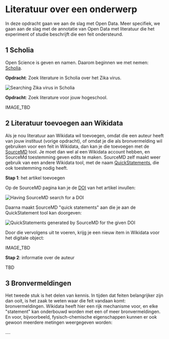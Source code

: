 Literatuur over een onderwerp
=============================

In deze opdracht gaan we aan de slag met Open Data. Meer specifiek, we gaan aan de slag
met de annotatie van Open Data met literatuur die het experiment of studie beschrijft die
een feit ondersteund.

1 Scholia
---------

Open Science is geven en namen. Daarom beginnen we met nemen: [Scholia](https://scholia.toolforge.org/scholia/).

**Opdracht**: Zoek literature in Scholia over het Zika virus.

![Searching Zika virus in Scholia](https://github.com/egonw/fopworkshop/raw/master/scholia_zika.png)

**Opdracht**: Zoek literature voor jouw hogeschool.

IMAGE_TBD

2 Literatuur toevoegen aan Wikidata
-----------------------------------

Als je nou literatuur aan Wikidata wil toevoegen, omdat die een auteur heeft van jouw instituut (vorige
opdracht), of omdat je die als bronvermelding wil gebruiken voor een feit in Wikidata, dan kan je die
toevoegen met de [SourceMD](https://tools.wmflabs.org/sourcemd/) tool. Je moet dan wel al een Wikidata
account hebben, en SourceMd toestemming geven edits te maken. SourceMD zelf maakt weer gebruik van een
andere Wikidata tool, met de naam [QuickStatements](https://tools.wmflabs.org/quickstatements/), die ook
toestemming nodig heeft.

**Stap 1**: het artikel toevoegen

Op de SourceMD pagina kan je de [DOI](https://en.wikipedia.org/wiki/Digital_object_identifier) van het artikel invullen:

![Having SourceMD search for a DOI](Screenshot_20171027_113801.png)

Daarna maakt SourceMD "quick statements" aan die je aan de QuickStatement tool kan doorgeven:

![QuickStatements generated by SourceMD for the given DOI](Screenshot_20171027_113750.png)

Door die vervolgens uit te voeren, krijg je een nieuw item in Wikidata voor het digitale object:

IMAGE_TBD

**Stap 2**: informatie over de auteur

TBD

3 Bronvermeldingen
------------------

Het tweede stuk is het delen van kennis. In tijden dat feiten belangrijker zijn dan ooit, is het zaak te weten
waar die feit vandaan komt: bronvermeldingen. Wikidata heeft hier een rijk mechanisme voor, en elke
"statement" kan onderbouwd worden met een of meer bronvermeldingen. En voor, bijvoorbeeld, fysisch-chemische
eigenschappen kunnen er ook gewoon meerdere metingen weergegeven worden:



....
